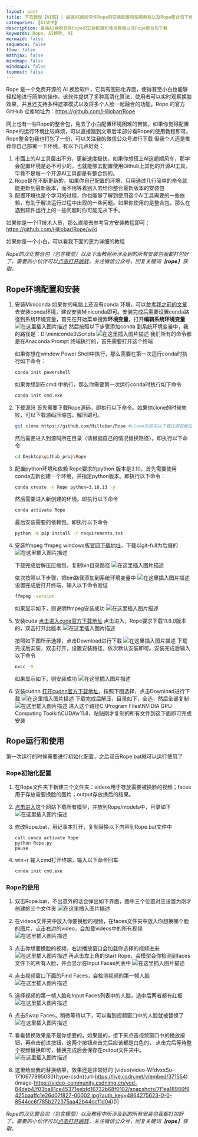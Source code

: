 ```yaml
---
layout: post
title: 干货教程【AI篇】| 最强AI换脸软件Rope的安装配置和使用教程以及Rope整合包下载
categories: [AI软件]
description: 最强AI换脸软件Rope的安装配置和使用教程以及Rope整合包下载
keywords: Rope, AI换脸, AI
mermaid: false
sequence: false
flow: false
mathjax: false
mindmap: false
mindmap2: false
topmost: false
---
```


Rope 是一个免费开源的 AI 换脸软件，它具有图形化界面，使得甚至小白也能够轻松地进行简单的操作。该软件提供了多种高清化算法，使用者可以实时观察换脸效果，并且还支持多种遮罩模式以及将多个人脸一起融合的功能。Rope 的官方 GitHub 仓库地址为：https://github.com/Hillobar/Rope

网上也有一些Rope的整合包，免去了小白配置环境困难的苦恼，如果你觉得配置Rope的运行环境比较麻烦，可以直接跳到文章后半部分看Rope的使用教程即可。Rope整合包我也打包了一份，可以关注我的微信公众号进行下载
但我个人还是推荐你自己部署一下环境，有以下几点好处：
1. 市面上的AI工具层出不穷，更新速度极快，如果你想搭上AI这趟顺风车，那学会配置环境是必不可少的，也就能够去配置使用Github上其他的开源AI工具，毕竟不是每一个开源AI工具都是有整合包的。
2.  Rope是在不断更新的，如果你自己配置的环境，只用通过几行简单的命令就能更新到最新版本，而不用等着别入去给你整合最新版本的安装包
3. 配置环境也是个学习的过程，你也能够了解到使用这个AI工具需要的一些依赖，有助于解决运行过程中出现的一些问题。如果你使用的是整合包，那么在遇到软件运行上的一些问题时你可能无从下手。

如果你是一个IT技术人员，那么直接去参考官方安装教程即可：https://github.com/Hillobar/Rope/wiki

如果你是一个小白，可以看我下面的更为详细的教程

 *Rope的汉化整合包（包含模型）以及下面教程所涉及到的所有安装包我都打包好了，需要的小伙伴可以[点击打开跳转](https://koalai.org/about/)，关注微信公众号，回复关键词【**rope**】获取。*

## Rope环境配置和安装

1. 安装Miniconda
如果你的电脑上还没有conda 环境，可以[参考我之前的文章](https://koalai.org/2024/03/09/python-install/)去安装conda环境，建议安装Miniconda即可。安装完成后需要设置conda路径到系统环境变量，首先在开始菜单搜索**环境变量**，打开**编辑系统环境变量**
![在这里插入图片描述](/images/2024-03-17-rope-install/ltvj3eg136.png)
然后按照以下步骤添加conda 到系统环境变量中，我的路径是：D:\miniconda3\Scripts
![在这里插入图片描述](/images/2024-03-17-rope-install/ltvj3g1e71.png)
	我们所有的命令都是在Anaconda Prompt 终端执行的，首先需要打开这个终端

	如果你想在window Power Shell中执行，那么需要在第一次运行conda时执行如下命令：
	```bash
	conda init powershell
	```
	如果你想到在cmd 中执行，那么你需要第一次运行conda时执行如下命令
	```bash
	conda init cmd.exe
	```
2. 下载源码 
	首先需要下载Rope源码，即执行以下命令。如果你clone的时候失败，可以下载源码压缩包，解压即可。
	```bash
	git clone https://github.com/Hillobar/Rope #clone失败可以下载压缩包解压即可
	```
	然后需要进入到源码所在目录（请根据自己的情况替换路径）。即执行以下命令
	```bash
	cd Desktop\github_proj\Rope
	```
		
3. 配置python环境和依赖
	Rope要求的python 版本是3.10，首先需要使用conda去新创建一个环境，并指定python版本。即执行以下命令：
	```bash
	conda create -n Rope python=3.10.13 -y
	```
	然后需要进入新创建的环境。即执行以下命令
	```bash
	conda activate Rope
	```
	最后安装需要的依赖包。即执行以下命令
	```bash
	python -m pip install -r requirements.txt
	```
4. 安装ffmpeg
	ffmpeg windows版[官网下载地址](https://www.gyan.dev/ffmpeg/builds/)，下载以git-full为后缀的
![在这里插入图片描述](/images/2024-03-17-rope-install/ltvj3hmm02.png)

	下载完成后解压压缩包，复制bin目录路径
![在这里插入图片描述](/images/2024-03-17-rope-install/ltvj3j8g28.png)

	依次按照以下步骤，把bin路径添加到系统环境变量中
![在这里插入图片描述](/images/2024-03-17-rope-install/ltvj3kt657.png)
	设置完成后打开终端，输入以下命令验证
	```bash
	ffmpeg -version
	```
	如果显示如下，则说明ffmpeg安装成功
![在这里插入图片描述](/images/2024-03-17-rope-install/ltvj3me197.png)

5. 安装cuda
	[点击进入cuda官方下载地址](https://developer.nvidia.com/cuda-toolkit-archive)
	点击进入，Rope要求下载11.8.0版本的，双击打开此版本
![在这里插入图片描述](/images/2024-03-17-rope-install/ltvj3o0001.png)

	按照如下图所示选择，点击Download进行下载
![在这里插入图片描述](/images/2024-03-17-rope-install/ltvj3pkq19.png)
	下载完成后安装，双击打开，设置安装路径，依次默认安装即可。安装完成后输入以下命令
	```bash
	nvcc -V
	```
	如果显示如下，则安装成功
![在这里插入图片描述](/images/2024-03-17-rope-install/ltvj3r5k53.png)

6.  安装cudnn
[打开cudnn官方下载地址](https://developer.nvidia.com/cudnn-downloads)，按照下图选择，点击Download进行下载
![在这里插入图片描述](/images/2024-03-17-rope-install/ltvj3sqo50.png)
下载完成后解压，目录如下，全选，然后全部复制
![在这里插入图片描述](/images/2024-03-17-rope-install/ltvj3uc183.png)
进入这个路径C:\Program Files\NVIDIA GPU Computing Toolkit\CUDA\v11.8，粘贴刚才复制的所有文件到这下面即可完成安装

## Rope运行和使用

第一次运行的时候需要进行初始化配置，之后双击Rope.bat就可以运行使用了
### Rope初始化配置
1. 在Rope文件夹下新建三个文件夹：videos用于存放需要被换脸的视频；faces用于存放需要换脸的图片；output存放换后的结果。

3. [点击进入](https://github.com/Hillobar/Rope/releases/tag/Sapphire)这个网站下载所有模型，并放到Rope/models中，目录如下
	![在这里插入图片描述](/images/2024-03-17-rope-install/ltvj3vwk89.png)

4. 修改Rope.bat，用记事本打开，复制替换以下内容到Rope.bat文件中
	```
	call conda activate Rope
	python Rope.py 
	pause
	```
4. win+r 输入cmd打开终端，输入以下命令回车
	```bash
	conda init cmd.exe
	```
### Rope的使用	
	
1. 双击Rope.bat，不出意外的话会弹出如下界面，图中三个位置对应设置为刚才创建的三个文件夹
![在这里插入图片描述](/images/2024-03-17-rope-install/ltvj3xha25.png)


2. 在videos文件夹中放入你要换脸的视频，在faces文件夹中放入你想换哪个脸的图片，点击右边的video，会加载videos中的所有视频
![在这里插入图片描述](/images/2024-03-17-rope-install/ltvj3z3r16.png)
3. 点击你想要换脸的视频，右边播放窗口会加载你选择的视频进来
![在这里插入图片描述](/images/2024-03-17-rope-install/ltvj40om92.png)
	再点击左上角的Start Rope，会模型会你检测到faces文件下的所有人脸，并会显示在Input Faces列表中
![在这里插入图片描述](/images/2024-03-17-rope-install/ltvj429v85.png)
4. 点击视频窗口下面的Find Faces，会检测视频的第一帧人脸
![在这里插入图片描述](/images/2024-03-17-rope-install/ltvj43ur35.png)
5. 选择视频的第一帧人脸和Input Faces列表中的人脸，选中后两者都有红框
![在这里插入图片描述](/images/2024-03-17-rope-install/ltvj45fj07.png)
6. 点击Swap Faces，稍微等待以下，可以看到视频窗口中的人脸就被替换了
![在这里插入图片描述](/images/2024-03-17-rope-install/ltvj470l82.png)
7. 看看替换效果是不是你想要的，如果是的，接下来点击视频窗口中的播放按钮，再点击前进按钮，这两个按钮点击完后应该都是白色的，		点击完后等待整个视频替换即可，替换完成后会保存在output文件夹中。
![在这里插入图片描述](/images/2024-03-17-rope-install/ltvj48rd08.png)	

8. 这里给出我的替换结果，效果还是非常好的
[video(video-WfdvxxSu-1710677995030)(type-csdn)(url-https://live.csdn.net/v/embed/371554)(image-https://video-community.csdnimg.cn/vod-84deb4/f03ba81ce45371eebfd16732b68f0102/snapshots/7f1ea18986f9425baaffc1e26d07f827-00002.jpg?auth_key=4864275623-0-0-8544cc6f785b272375aa42b44dcf1d04)()]


 *Rope的汉化整合包（包含模型）以及教程中所涉及到的所有安装包我都打包好了，需要的小伙伴可以[点击打开跳转](https://koalai.org/about/)，关注微信公众号，回复关键词【**rope**】获取。*
